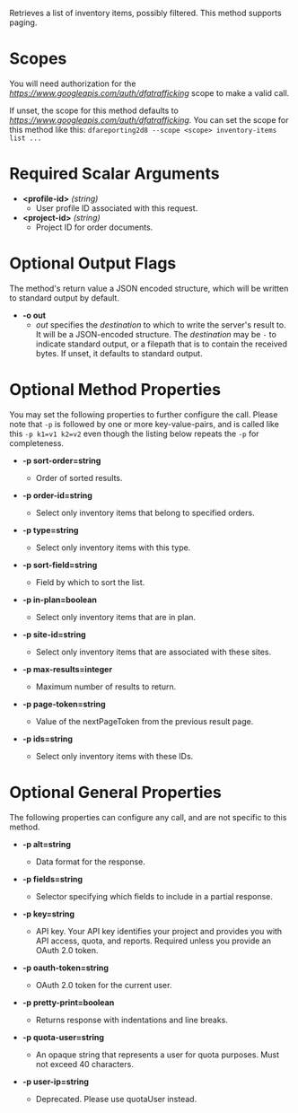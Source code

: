 Retrieves a list of inventory items, possibly filtered. This method supports paging.
# Scopes

You will need authorization for the *https://www.googleapis.com/auth/dfatrafficking* scope to make a valid call.

If unset, the scope for this method defaults to *https://www.googleapis.com/auth/dfatrafficking*.
You can set the scope for this method like this: `dfareporting2d8 --scope <scope> inventory-items list ...`
# Required Scalar Arguments
* **&lt;profile-id&gt;** *(string)*
    - User profile ID associated with this request.
* **&lt;project-id&gt;** *(string)*
    - Project ID for order documents.

# Optional Output Flags

The method's return value a JSON encoded structure, which will be written to standard output by default.

* **-o out**
    - *out* specifies the *destination* to which to write the server's result to.
      It will be a JSON-encoded structure.
      The *destination* may be `-` to indicate standard output, or a filepath that is to contain the received bytes.
      If unset, it defaults to standard output.
# Optional Method Properties

You may set the following properties to further configure the call. Please note that `-p` is followed by one 
or more key-value-pairs, and is called like this `-p k1=v1 k2=v2` even though the listing below repeats the
`-p` for completeness.

* **-p sort-order=string**
    - Order of sorted results.

* **-p order-id=string**
    - Select only inventory items that belong to specified orders.

* **-p type=string**
    - Select only inventory items with this type.

* **-p sort-field=string**
    - Field by which to sort the list.

* **-p in-plan=boolean**
    - Select only inventory items that are in plan.

* **-p site-id=string**
    - Select only inventory items that are associated with these sites.

* **-p max-results=integer**
    - Maximum number of results to return.

* **-p page-token=string**
    - Value of the nextPageToken from the previous result page.

* **-p ids=string**
    - Select only inventory items with these IDs.

# Optional General Properties

The following properties can configure any call, and are not specific to this method.

* **-p alt=string**
    - Data format for the response.

* **-p fields=string**
    - Selector specifying which fields to include in a partial response.

* **-p key=string**
    - API key. Your API key identifies your project and provides you with API access, quota, and reports. Required unless you provide an OAuth 2.0 token.

* **-p oauth-token=string**
    - OAuth 2.0 token for the current user.

* **-p pretty-print=boolean**
    - Returns response with indentations and line breaks.

* **-p quota-user=string**
    - An opaque string that represents a user for quota purposes. Must not exceed 40 characters.

* **-p user-ip=string**
    - Deprecated. Please use quotaUser instead.
